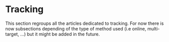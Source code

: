 # Tracking

This section regroups all the articles dedicated to tracking. For now there is now subsections depending of the type of method used (i.e online, multi-target, ...) but it might be added in the future. 